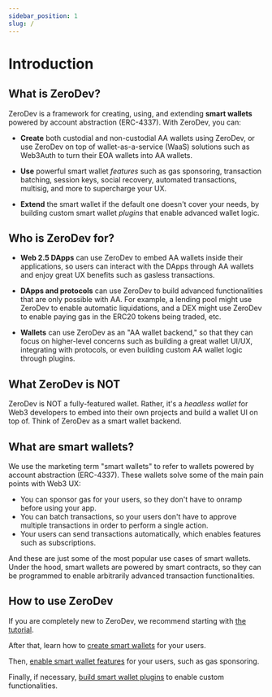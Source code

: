 ```yaml
---
sidebar_position: 1
slug: /
---
```


# Introduction

<!-- ## Demo

import SponsoredMintExample from '@site/src/components/SponsoredMintExample';

<SponsoredMintExample label="Try ZeroDev" />

<br/> -->

## What is ZeroDev?

ZeroDev is a framework for creating, using, and extending **smart wallets** powered by account abstraction (ERC-4337).  With ZeroDev, you can:

- **Create** both custodial and non-custodial AA wallets using ZeroDev, or use ZeroDev on top of wallet-as-a-service (WaaS) solutions such as Web3Auth to turn their EOA wallets into AA wallets.

- **Use** powerful smart wallet *features* such as gas sponsoring, transaction batching, session keys, social recovery, automated transactions, multisig, and more to supercharge your UX.

- **Extend** the smart wallet if the default one doesn't cover your needs, by building custom smart wallet *plugins* that enable advanced wallet logic.

## Who is ZeroDev for?

- **Web 2.5 DApps** can use ZeroDev to embed AA wallets inside their applications, so users can interact with the DApps through AA wallets and enjoy great UX benefits such as gasless transactions.

- **DApps and protocols** can use ZeroDev to build advanced functionalities that are only possible with AA.  For example, a lending pool might use ZeroDev to enable automatic liquidations, and a DEX might use ZeroDev to enable paying gas in the ERC20 tokens being traded, etc.

- **Wallets** can use ZeroDev as an "AA wallet backend," so that they can focus on higher-level concerns such as building a great wallet UI/UX, integrating with protocols, or even building custom AA wallet logic through plugins.

## What ZeroDev is NOT

ZeroDev is NOT a fully-featured wallet.  Rather, it's a *headless wallet* for Web3 developers to embed into their own projects and build a wallet UI on top of.  Think of ZeroDev as a smart wallet backend.

## What are smart wallets?

We use the marketing term "smart wallets" to refer to wallets powered by account abstraction (ERC-4337).  These wallets solve some of the main pain points with Web3 UX:

- You can sponsor gas for your users, so they don't have to onramp before using your app.
- You can batch transactions, so your users don't have to approve multiple transactions in order to perform a single action.
- Your users can send transactions automatically, which enables features such as subscriptions.

And these are just some of the most popular use cases of smart wallets.  Under the hood, smart wallets are powered by smart contracts, so they can be programmed to enable arbitrarily advanced transaction functionalities.

## How to use ZeroDev

If you are completely new to ZeroDev, we recommend starting with [the tutorial](/getting-started).

After that, learn how to [create smart wallets](/create-wallets/overview) for your users.

Then, [enable smart wallet features](/use-wallets/overview) for your users, such as gas sponsoring.

Finally, if necessary, [build smart wallet plugins](/extend-wallets/overview) to enable custom functionalities.